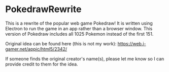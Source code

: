 # PokedrawRewrite
This is a rewrite of the popular web game Pokedraw! It is written using Electron to run the game in an app rather than a browser window.
This version of Pokedraw includes all 1025 Pokemon instead of the first 151.

Original idea can be found here (this is not my work): https://web.i-gamer.net/appic/html5/2342/

If someone finds the original creator's name(s), please let me know so I can provide credit to them for the idea.
